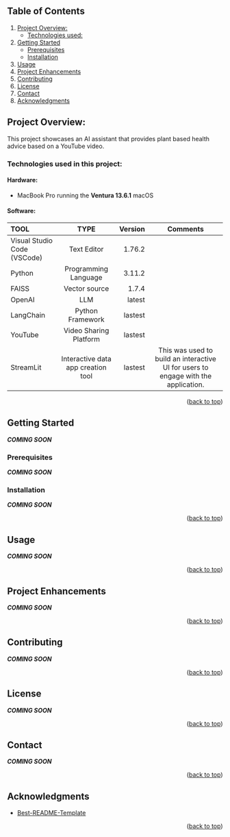 <a name="readme-top"></a>


<!-- TABLE OF CONTENTS -->
## Table of Contents
  <ol>
    <li>
      <a href="#about-the-project">Project Overview:</a>
      <ul>
        <li><a href="#built-with">Technologies used:</a></li>
      </ul>
    </li>
    <li>
      <a href="#getting-started">Getting Started</a>
      <ul>
        <li><a href="#prerequisites">Prerequisites</a></li>
        <li><a href="#installation">Installation</a></li>
      </ul>
    </li>
    <li><a href="#usage">Usage</a></li>
    <li><a href="#roadmap">Project Enhancements</a></li>
    <li><a href="#contributing">Contributing</a></li>
    <li><a href="#license">License</a></li>
    <li><a href="#contact">Contact</a></li>
    <li><a href="#acknowledgments">Acknowledgments</a></li>
  </ol>

<!-- ABOUT THE PROJECT -->
## Project Overview:

This project showcases an AI assistant that provides plant based health advice based on a YouTube video.



### Technologies used in this project:

#### Hardware: 
* MacBook Pro running the **Ventura 13.6.1** macOS

#### Software:
| **TOOL**       | **TYPE**| **Version**| **Comments**
| :---------------- | :------: | ----: |  :----: | 
| Visual Studio Code (VSCode)         |   Text Editor  | 1.76.2 |
| Python         |   Programming Language   | 3.11.2 |
| FAISS       |  Vector source | 1.7.4 | 
| OpenAI         |   LLM   | latest |
| LangChain       |  Python Framework  | lastest |
| YouTube       |  Video Sharing Platform  | lastest | 
| StreamLit       | Interactive data app creation tool | lastest | This was used to build an interactive UI for users to engage with the application.









<p align="right">(<a href="#readme-top">back to top</a>)</p>


<!-- GETTING STARTED -->
## Getting Started
***COMING SOON***

### Prerequisites
***COMING SOON***

### Installation
***COMING SOON***
<p align="right">(<a href="#readme-top">back to top</a>)</p>

<!-- USAGE EXAMPLES -->
## Usage
***COMING SOON***
<p align="right">(<a href="#readme-top">back to top</a>)</p>


<!-- Project Enhancements -->
## Project Enhancements
***COMING SOON***
<p align="right">(<a href="#readme-top">back to top</a>)</p>


<!-- Contributing -->
## Contributing
***COMING SOON***
<p align="right">(<a href="#readme-top">back to top</a>)</p>


<!-- License -->
## License
***COMING SOON***
<p align="right">(<a href="#readme-top">back to top</a>)</p>

<!-- Contact -->
## Contact
***COMING SOON***
<p align="right">(<a href="#readme-top">back to top</a>)</p>









<!-- ACKNOWLEDGMENTS -->
## Acknowledgments


* [Best-README-Template](https://github.com/othneildrew/Best-README-Template/tree/master)
<p align="right">(<a href="#readme-top">back to top</a>)</p>